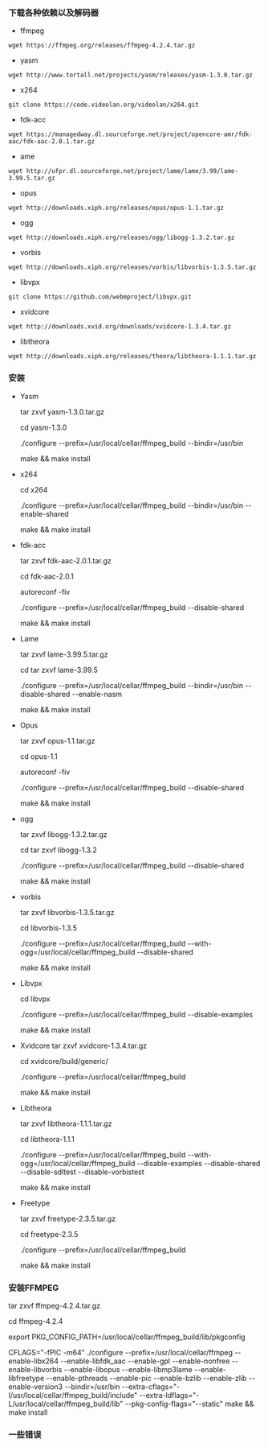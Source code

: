 ### 下载各种依赖以及解码器

- ffmpeg

`wget https://ffmpeg.org/releases/ffmpeg-4.2.4.tar.gz`

- yasm

`wget http://www.tortall.net/projects/yasm/releases/yasm-1.3.0.tar.gz`
    
- x264

`git clone https://code.videolan.org/videolan/x264.git`

- fdk-acc

`wget https://managedway.dl.sourceforge.net/project/opencore-amr/fdk-aac/fdk-aac-2.0.1.tar.gz`

- ame

`wget http://ufpr.dl.sourceforge.net/project/lame/lame/3.99/lame-3.99.5.tar.gz`


- opus

`wget http://downloads.xiph.org/releases/opus/opus-1.1.tar.gz`

- ogg

`wget http://downloads.xiph.org/releases/ogg/libogg-1.3.2.tar.gz`

- vorbis

`wget http://downloads.xiph.org/releases/vorbis/libvorbis-1.3.5.tar.gz`

- libvpx

`git clone https://github.com/webmproject/libvpx.git`

- xvidcore

`wget http://downloads.xvid.org/downloads/xvidcore-1.3.4.tar.gz`

- libtheora

`wget http://downloads.xiph.org/releases/theora/libtheora-1.1.1.tar.gz`


### 安装
- Yasm

    tar zxvf yasm-1.3.0.tar.gz
    
    cd yasm-1.3.0
    
    ./configure --prefix=/usr/local/cellar/ffmpeg_build --bindir=/usr/bin
    
    make && make install

- x264

    cd x264
    
    ./configure --prefix=/usr/local/cellar/ffmpeg_build --bindir=/usr/bin --enable-shared
    
    make && make install

- fdk-acc

    tar zxvf fdk-aac-2.0.1.tar.gz
    
    cd fdk-aac-2.0.1
    
    autoreconf -fiv
    
    ./configure --prefix=/usr/local/cellar/ffmpeg_build --disable-shared
    
    make && make install


- Lame

    tar zxvf lame-3.99.5.tar.gz
    
    cd tar zxvf lame-3.99.5

    ./configure --prefix=/usr/local/cellar/ffmpeg_build --bindir=/usr/bin --disable-shared --enable-nasm

    make && make install

 
- Opus

    tar zxvf opus-1.1.tar.gz

    cd opus-1.1

    autoreconf -fiv

    ./configure --prefix=/usr/local/cellar/ffmpeg_build --disable-shared

    make && make install

- ogg

    tar zxvf libogg-1.3.2.tar.gz

    cd tar zxvf libogg-1.3.2

    ./configure --prefix=/usr/local/cellar/ffmpeg_build --disable-shared

    make && make install

 
- vorbis

    tar zxvf libvorbis-1.3.5.tar.gz

    cd libvorbis-1.3.5

    ./configure --prefix=/usr/local/cellar/ffmpeg_build --with-ogg=/usr/local/cellar/ffmpeg_build --disable-shared

    make && make install

 
- Libvpx

    cd libvpx

    ./configure --prefix=/usr/local/cellar/ffmpeg_build --disable-examples

    make && make install

 
- Xvidcore
    tar zxvf xvidcore-1.3.4.tar.gz

    cd xvidcore/build/generic/

    ./configure --prefix=/usr/local/cellar/ffmpeg_build

    make && make install

 
- Libtheora

    tar zxvf libtheora-1.1.1.tar.gz

    cd libtheora-1.1.1

    ./configure --prefix=/usr/local/cellar/ffmpeg_build --with-ogg=/usr/local/cellar/ffmpeg_build --disable-examples --disable-shared --disable-sdltest --disable-vorbistest

    make && make install

 
- Freetype

    tar zxvf freetype-2.3.5.tar.gz 

    cd  freetype-2.3.5

    ./configure --prefix=/usr/local/cellar/ffmpeg_build

    make && make install
    

### 安装FFMPEG

tar zxvf ffmpeg-4.2.4.tar.gz

cd ffmpeg-4.2.4

export PKG_CONFIG_PATH=/usr/local/cellar/ffmpeg_build/lib/pkgconfig

CFLAGS="-fPIC -m64" ./configure --prefix=/usr/local/cellar/ffmpeg --enable-libx264 --enable-libfdk_aac --enable-gpl --enable-nonfree --enable-libvorbis --enable-libopus --enable-libmp3lame --enable-libfreetype --enable-pthreads  --enable-pic  --enable-bzlib --enable-zlib --enable-version3 --bindir=/usr/bin --extra-cflags="-I/usr/local/cellar/ffmpeg_build/include" --extra-ldflags="-L/usr/local/cellar/ffmpeg_build/lib"  --pkg-config-flags="--static"
make && make install 

### 一些错误
